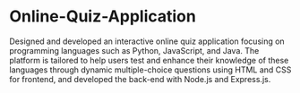 # Online-Quiz-Application

Designed and developed an interactive online quiz application focusing on programming languages such as Python, JavaScript, and Java. The platform is tailored to help users test and enhance their knowledge of these languages through dynamic multiple-choice questions using HTML and CSS for frontend, and developed the back-end with Node.js and Express.js. 
